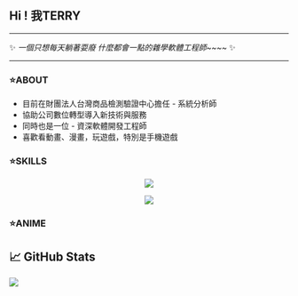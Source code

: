 ## Hi ! 我TERRY

---

✨ *一個只想每天躺著耍廢 什麼都會一點的雜學軟體工程師~~~~* ✨

---

### ⭐ABOUT

* 目前在財團法人台灣商品檢測驗證中心擔任 - 系統分析師
* 協助公司數位轉型導入新技術與服務
* 同時也是一位 - 資深軟體開發工程師
* 喜歡看動畫、漫畫，玩遊戲，特別是手機遊戲

### ⭐SKILLS

<p align="center">
  <a href="https://skillicons.dev">
    <img src="https://skillicons.dev/icons?i=js,html,css,tailwind,bootstrap,vue,vite,figma,git,github" />
  </a>
</p>

<p align="center">
  <a href="https://skillicons.dev">
    <img src="https://skillicons.dev/icons?i=php,py,r,dotnet,laravel,vscode,visualstudio,eclipse" />
  </a>
</p>

### ⭐ANIME

## &#x1f4c8; GitHub Stats

<a href="https://github.com/terry455217/terry455217">
  <img align="center" src="https://github-readme-stats.vercel.app/api/top-langs/?username=terry455217&hide=java,html,tex&title_color=ffffff&text_color=c9cacc&icon_color=2bbc8a&bg_color=1d1f21&langs_count=3" />
</a>


